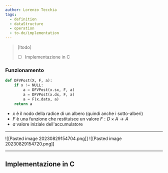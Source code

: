 ```yaml
---
author: Lorenzo Tecchia
tags:
  - definition
  - dataStructure
  - operation
  - to-do/implementation
---
```

>[!todo] 
>- [ ] Implementazione in C
### Funzionamento

```python
def DFVPost(X, F, a):
	if x != NULL:
		a = DFVPost(x.sx, F, a)
		a = DFVPost(x.dx, F, a)
		a = F(x.dato, a)
	return a
```

- $x$ è il nodo della radice di un albero (quindi anche i sotto-alberi)
- $F$ è una funzione che restituisce un valore $F: D \times A \rightarrow A$
- $a$ valore iniziale dell'accumulatore
---
![[Pasted image 20230829154704.png]]
![[Pasted image 20230829154720.png]]

---
## Implementazione in C
```C
```